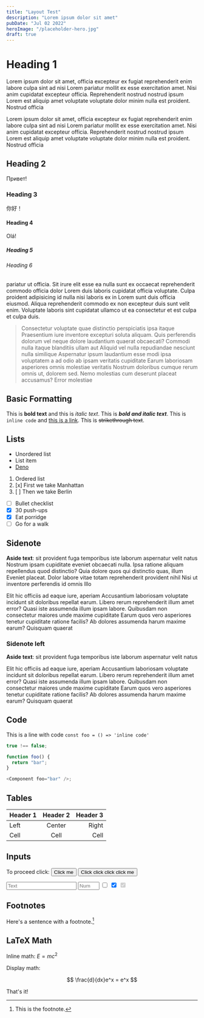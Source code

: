 ```yaml
---
title: "Layout Test"
description: "Lorem ipsum dolor sit amet"
pubDate: "Jul 02 2022"
heroImage: "/placeholder-hero.jpg"
draft: true
---
```


# Heading 1

Lorem ipsum dolor sit amet, officia excepteur ex fugiat reprehenderit enim
labore culpa sint ad nisi Lorem pariatur mollit ex esse exercitation amet. Nisi
anim cupidatat excepteur officia. Reprehenderit nostrud nostrud ipsum Lorem est
aliquip amet voluptate voluptate dolor minim nulla est proident. Nostrud officia

Lorem ipsum dolor sit amet, officia excepteur ex fugiat reprehenderit enim
labore culpa sint ad nisi Lorem pariatur mollit ex esse exercitation amet. Nisi
anim cupidatat excepteur officia. Reprehenderit nostrud nostrud ipsum Lorem est
aliquip amet voluptate voluptate dolor minim nulla est proident. Nostrud officia

## Heading 2

Привет!

### Heading 3

你好！

#### Heading 4

Olá!

##### Heading 5

###### Heading 6

pariatur ut officia. Sit irure elit esse ea nulla sunt ex occaecat reprehenderit
commodo officia dolor Lorem duis laboris cupidatat officia voluptate. Culpa
proident adipisicing id nulla nisi laboris ex in Lorem sunt duis officia
eiusmod. Aliqua reprehenderit commodo ex non excepteur duis sunt velit enim.
Voluptate laboris sint cupidatat ullamco ut ea consectetur et est culpa et culpa
duis.

> Consectetur voluptate quae distinctio perspiciatis ipsa itaque Praesentium
> iure inventore excepturi soluta aliquam. Quis perferendis dolorum vel neque
> dolore laudantium quaerat obcaecati? Commodi nulla itaque blanditiis ullam aut
> Aliquid vel nulla repudiandae nesciunt nulla similique Aspernatur ipsum
> laudantium esse modi ipsa voluptatem a ad odio ab ipsam veritatis cupiditate
> Earum laboriosam asperiores omnis molestiae veritatis Nostrum doloribus cumque
> rerum omnis ut, dolorem sed. Nemo molestias cum deserunt placeat accusamus?
> Error molestiae

## Basic Formatting

This is **bold text** and this is *italic text*.
This is ***bold and italic text***.
This is `inline code` and [this is a link](https://example.com).
This is ~~strikethrough text~~.

## Lists

- Unordered list
- List item
- [Deno](https://deno.land)

1. Ordered list
2. [x] First we take Manhattan
3. [ ] Then we take Berlin

- [ ] Bullet checklist
- [x] 30 push-ups
- [x] Eat porridge
- [ ] Go for a walk

## Sidenote

<aside class="sidenote">
  <strong>Aside text</strong>: sit provident fuga temporibus iste laborum aspernatur velit natus Nostrum ipsam cupiditate eveniet
  obcaecati nulla. Ipsa ratione aliquam repellendus quod distinctio? Quia dolore quos qui distinctio quas, illum Eveniet
  placeat. Dolor labore vitae totam reprehenderit provident nihil Nisi ut inventore perferendis id omnis Illo
</aside>

Elit hic officiis ad eaque iure, aperiam Accusantium laboriosam voluptate
incidunt sit doloribus repellat earum. Libero rerum reprehenderit illum amet
error? Quasi iste assumenda illum ipsam labore. Quibusdam non consectetur
maiores unde maxime cupiditate Earum quos vero asperiores tenetur cupiditate
ratione facilis? Ab dolores assumenda harum maxime earum? Quisquam quaerat

### Sidenote left

<aside class="sidenote left"><strong>Aside text</strong>: sit provident fuga temporibus iste laborum aspernatur velit natus</aside>

Elit hic officiis ad eaque iure, aperiam Accusantium laboriosam voluptate
incidunt sit doloribus repellat earum. Libero rerum reprehenderit illum amet
error? Quasi iste assumenda illum ipsam labore. Quibusdam non consectetur
maiores unde maxime cupiditate Earum quos vero asperiores tenetur cupiditate
ratione facilis? Ab dolores assumenda harum maxime earum? Quisquam quaerat

## Code

This is a line with code `const foo = () => 'inline code'`

```typescript
true !== false;

function foo() {
  return "bar";
}

<Component foo="bar" />;
```

## Tables

| Header 1 | Header 2 | Header 3 |
|----------|:--------:|---------:|
| Left     | Center   | Right    |
| Cell     | Cell     | Cell     |

## Inputs

To proceed click:
<button>Click me</button>
<button>Click click click click me</button>

<input type="text" placeholder='Text'>
<input type="number" min='6' max='28' placeholder='Num'>

<input type="checkbox">
<input type="checkbox" checked>
<input type="checkbox" checked disabled>

## Footnotes

Here's a sentence with a footnote.[^1]

[^1]: This is the footnote.

## LaTeX Math

Inline math: $E = mc^2$

Display math:

$$
\frac{d}{dx}e^x = e^x
$$

That's it!
